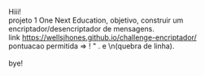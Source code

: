 Hiii!<br>
projeto 1 One Next Education, objetivo, construir um encriptador/desencriptador de mensagens.<br>
link https://wellsjhones.github.io/challenge-encriptador/<br>
pontuacao permitida => ! " . e \n(quebra de linha).<br><br>
bye!
